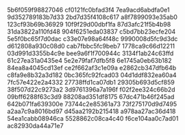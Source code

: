 5b6f059f98827046
cf0121fc0bfad3f4
7ea9acd6abdfa0e1
9d352789183b7d33
2bd7d35f4108c617
a8f7899093e35ab0
123cf93b69b36929
10f9f29d00dbf1fa
87d3afc21f5b4b98
31da3822a110fd48
904f6251eda03837
c5bd7bb23ecfe204
5e5f0bc65f7d0dac
c33e07e98a64f48c
9990008d5fc9d3dc
d612808a930c08d0
cab7fbbc5fc9beb7
1778ca9c66d12211
03d991d3355b4c9e
bee9a6f1f700944c
3134f1ab24c63ffd
61c27ea31a0435e4
5e2e79faf7dfb5f8
6e1745a0eb63b182
84ea8a4045cd13ef
ce2f662af3c1e09a
e2862cb347dfb64b
c8fa9e8b32a3d182
0bc365fc92fcad03
04d1ddf832ea60a4
7fc57e422e2a4332
27738ffd1ca07db1
29305b693d5cf859
38f507d22c9273a2
3d9761396a7a196f
f02f2ee324c66b2d
09bff6288f63c3d9
88208ad351df8175
67dc471b46f245ad
642b071fa639300e
73744c2e85361a73
73f275170d9d7495
a2aa7c9a8016bd97
d45aa2192b215418
a978aa27ac36d418
54ea1cabb08946ca
5528862c08ca4c40
f6ce104aa0c7ad01
ac82930da44a71e7
